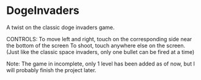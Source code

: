 # DogeInvaders

A twist on the classic doge invaders game.

CONTROLS:
To move left and right, touch on the corresponding side near the bottom of the screen
To shoot, touch anywhere else on the screen. (Just like the classic space invaders, only one bullet can be fired at a time)

Note: The game in incomplete, only 1 level has been added as of now, but I will probably finish the project later.
